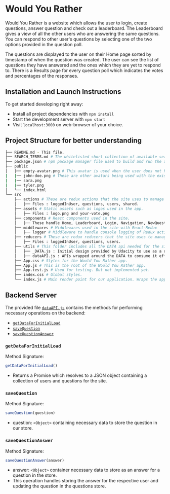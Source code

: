 # Would You Rather

Would You Rather is a website which allows the user to login, create questions, answer question and check out a leaderboard. The Leaderboard gives a view of all the other users who are answering the same questions. You can respond to other user's questions by selecting one of the two options provided in the question poll.

The questions are displayed to the user on their Home page sorted by timestamp of when the question was created. The user can see the list of questions they have answered and the ones which they are yet to respond to. There is a Results page for every question poll which indicates the votes and percentages of the responses.

## Installation and Launch Instructions
To get started developing right away:

* Install all project dependencies with `npm install`
* Start the development server with `npm start`
* Visit `localhost:3000` on web-browser of your choice.

## Project Structure for better understanding
```bash
├── README.md - This file.
├── SEARCH_TERMS.md # The whitelisted short collection of available search terms for you to use with your app.
├── package.json # npm package manager file used to build and run the application.
├── public
│   ├── empty-avatar.png # This avatar is used when the user does not have an avatarURL
|   |── john-doe.png # These are other avatars being used with the existing users.
|   |── sara.png
|   |── tyler.png
│   └── index.html
└── src
    ├── actions # These are redux actions that the site uses to manage state
    │   ├── Files : loggedInUser, questions, users, shared.
    ├── assets # Static assets such as logos used in the app.
    │   ├── Files : logo.png and your-vote.png
    ├── components # React components used in the site.
    │   ├── These handle Home, Leaderboard, Login, Navigation, NewQuestion, Question Results, User Score, etc
    ├── middlewares # Middlewares used in the site with React-Redux
    │   ├── logger # Middleware to handle console logging of Redux actions.
    ├── reducers # These are redux reducers that the site uses to manage state
    │   ├── Files : loggedInUser, questions, users.
    ├── utils # This folder includes all the DATA api needed for the site
    │   ├── _DATA.js : Initial design provided by Udacity to use as a database.
    │   ├── dataAPI.js : APIs wrapped around the DATA to consume it efficiently.
    ├── App.css # Styles for the Would You Rather app.
    ├── App.js # This is the root of the Would You Rather app.
    ├── App.test.js # Used for testing. But not implemented yet.
    ├── index.css # Global styles.
    └── index.js # Main render point for our application. Wraps the app with our Redux store provider for easier usage withing the application.
```

## Backend Server

The provided file [`dataAPI.js`](src/utils/dataAPI.js) contains the methods for performing necessary operations on the backend:

* [`getDataForInitialLoad`](#getDataForInitialLoad)
* [`saveQuestion`](#saveQuestion)
* [`saveQuestionAnswer`](#saveQuestionAnswer)

### `getDataForInitialLoad`

Method Signature:

```js
getDataForInitialLoad()
```

* Returns a Promise which resolves to a JSON object containing a collection of users and questions for the site.

### `saveQuestion`

Method Signature:

```js
saveQuestion(question)
```

* question: `<Object>` containing necessary data to store the question in our store.

### `saveQuestionAnswer`

Method Signature:

```js
saveQuestionAnswer(answer)
```

* answer: `<Object>` container necessary data to store as an answer for a question in the store.
* This operation handles storing the answer for the respective user and updating the question in the questions store.
